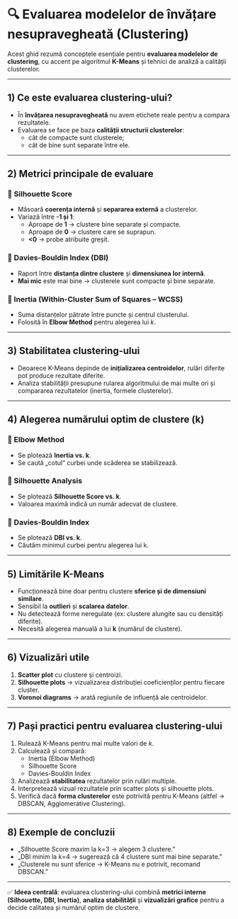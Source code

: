 # 🔍 Evaluarea modelelor de învățare nesupravegheată (Clustering)

Acest ghid rezumă conceptele esențiale pentru **evaluarea modelelor de clustering**, cu accent pe algoritmul **K-Means** și tehnici de analiză a calității clusterelor.

---

## 1) Ce este evaluarea clustering-ului?

- În **învățarea nesupravegheată** nu avem etichete reale pentru a compara rezultatele.  
- Evaluarea se face pe baza **calității structurii clusterelor**:  
  - cât de compacte sunt clusterele;  
  - cât de bine sunt separate între ele.  

---

## 2) Metrici principale de evaluare

### 🔹 Silhouette Score
- Măsoară **coerența internă** și **separarea externă** a clusterelor.  
- Variază între **-1 și 1**:
  - Aproape de **1** → clustere bine separate și compacte.  
  - Aproape de **0** → clustere care se suprapun.  
  - **<0** → probe atribuite greșit.  

### 🔹 Davies-Bouldin Index (DBI)
- Raport între **distanța dintre clustere** și **dimensiunea lor internă**.  
- **Mai mic** este mai bine → clusterele sunt compacte și bine separate.  

### 🔹 Inertia (Within-Cluster Sum of Squares – WCSS)
- Suma distanțelor pătrate între puncte și centrul clusterului.  
- Folosită în **Elbow Method** pentru alegerea lui *k*.  

---

## 3) Stabilitatea clustering-ului

- Deoarece K-Means depinde de **inițializarea centroidelor**, rulări diferite pot produce rezultate diferite.  
- Analiza stabilității presupune rularea algoritmului de mai multe ori și compararea rezultatelor (inertia, formele clusterelor).  

---

## 4) Alegerea numărului optim de clustere (k)

### 🔹 Elbow Method
- Se plotează **Inertia vs. k**.  
- Se caută „cotul” curbei unde scăderea se stabilizează.  

### 🔹 Silhouette Analysis
- Se plotează **Silhouette Score vs. k**.  
- Valoarea maximă indică un număr adecvat de clustere.  

### 🔹 Davies-Bouldin Index
- Se plotează **DBI vs. k**.  
- Căutăm minimul curbei pentru alegerea lui k.  

---

## 5) Limitările K-Means

- Funcționează bine doar pentru clustere **sferice și de dimensiuni similare**.  
- Sensibil la **outlieri** și **scalarea datelor**.  
- Nu detectează forme neregulate (ex: clustere alungite sau cu densități diferite).  
- Necesită alegerea manuală a lui **k** (numărul de clustere).  

---

## 6) Vizualizări utile

1. **Scatter plot** cu clustere și centroizi.  
2. **Silhouette plots** → vizualizarea distribuției coeficienților pentru fiecare cluster.  
3. **Voronoi diagrams** → arată regiunile de influență ale centroidelor.  

---

## 7) Pași practici pentru evaluarea clustering-ului

1. Rulează K-Means pentru mai multe valori de *k*.  
2. Calculează și compară:
   - Inertia (Elbow Method)  
   - Silhouette Score  
   - Davies-Bouldin Index  
3. Analizează **stabilitatea** rezultatelor prin rulări multiple.  
4. Interpretează vizual rezultatele prin scatter plots și silhouette plots.  
5. Verifică dacă **forma clusterelor** este potrivită pentru K-Means (altfel → DBSCAN, Agglomerative Clustering).  

---

## 8) Exemple de concluzii

- „Silhouette Score maxim la k=3 → alegem 3 clustere.”  
- „DBI minim la k=4 → sugerează că 4 clustere sunt mai bine separate.”  
- „Clusterele nu sunt sferice → K-Means nu e potrivit, recomand DBSCAN.”  

---

✅ **Ideea centrală**: evaluarea clustering-ului combină **metrici interne (Silhouette, DBI, Inertia)**, **analiza stabilității** și **vizualizări grafice** pentru a decide calitatea și numărul optim de clustere.
